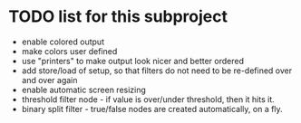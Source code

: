 # TODO list for this subproject

* enable colored output
* make colors user defined
* use "printers" to make output look nicer and better ordered
* add store/load of setup, so that filters do not need to be re-defined over and over again
* enable automatic screen resizing
* threshold filter node - if value is over/under threshold, then it hits it.
* binary split filter - true/false nodes are created automatically, on a fly.
